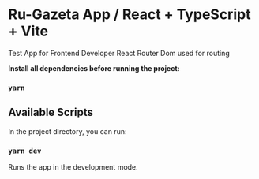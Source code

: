# Ru-Gazeta App / React + TypeScript + Vite

Test App for Frontend Developer
React Router Dom used for routing

**Install all dependencies before running the project:**

### `yarn`

## Available Scripts

In the project directory, you can run:

### `yarn dev`

Runs the app in the development mode.
